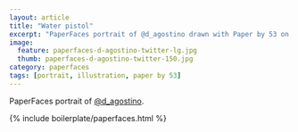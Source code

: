 ```yaml
---
layout: article
title: "Water pistol"
excerpt: "PaperFaces portrait of @d_agostino drawn with Paper by 53 on an iPad."
image: 
  feature: paperfaces-d-agostino-twitter-lg.jpg
  thumb: paperfaces-d-agostino-twitter-150.jpg
category: paperfaces
tags: [portrait, illustration, paper by 53]
---
```


PaperFaces portrait of [@d_agostino](http://twitter.com/d_agostino).

{% include boilerplate/paperfaces.html %}